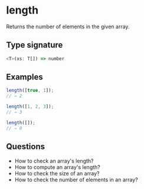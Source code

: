 # length

Returns the number of elements in the given array.

## Type signature

<!-- prettier-ignore-start -->
```typescript
<T>(xs: T[]) => number
```
<!-- prettier-ignore-end -->

## Examples

<!-- prettier-ignore-start -->
```javascript
length([true, 1]);
// ⇒ 2
```

```javascript
length([1, 2, 3]);
// ⇒ 3
```

```javascript
length([]);
// ⇒ 0
```
<!-- prettier-ignore-end -->

## Questions

- How to check an array's length?
- How to compute an array's length?
- How to check the size of an array?
- How to check the number of elements in an array?
